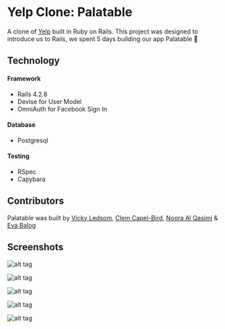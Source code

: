 # Yelp Clone: Palatable

A clone of [Yelp](https://www.yelp.co.uk/london) built in Ruby on Rails.
This project was designed to introduce us to Rails, we spent 5 days building our app Palatable 🍴

## Technology

#### Framework
- Rails 4.2.8
- Devise for User Model
- OmniAuth for Facebook Sign In

#### Database
- Postgresql

#### Testing
- RSpec
- Capybara

## Contributors

Palatable was built by [Vicky Ledsom](https://github.com/ledleds), [Clem Capel-Bird](https://github.com/ClemCB), [Noora Al Qasimi](https://github.com/Noora-q) & [Eva Balog](https://github.com/evebalog)

## Screenshots

![alt tag](https://raw.githubusercontent.com/ledleds/yelp/master/yelp_clone/screenshots/Palatable-restaurants.jpeg)

![alt tag](https://raw.githubusercontent.com/ledleds/yelp/master/yelp_clone/screenshots/Palatable-show.jpeg)

![alt tag](https://raw.githubusercontent.com/ledleds/yelp/master/yelp_clone/screenshots/Palatable-log-in.jpeg)

![alt tag](https://raw.githubusercontent.com/ledleds/yelp/master/yelp_clone/screenshots/Palatable-create-restaurant.jpeg)

![alt tag](https://raw.githubusercontent.com/ledleds/yelp/master/yelp_clone/screenshots/Palatable-review.jpeg)


